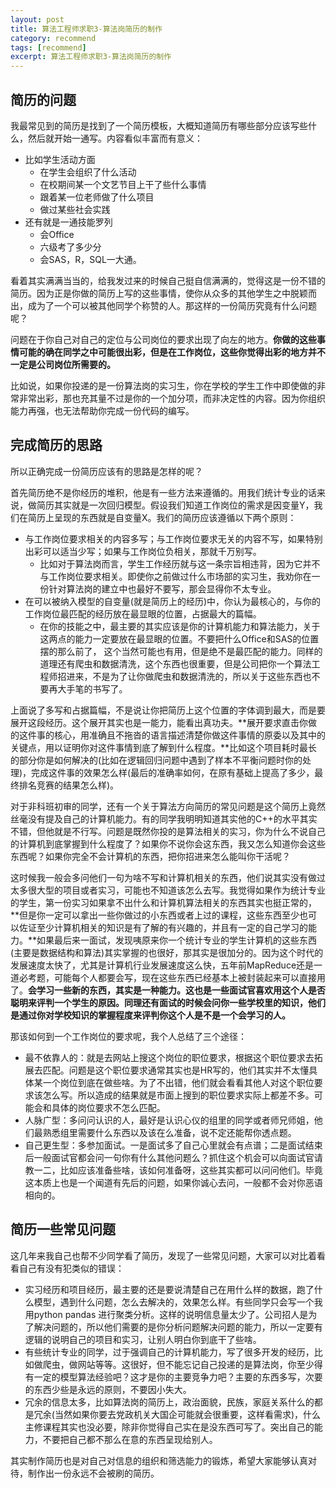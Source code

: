```yaml
---
layout: post
title: 算法工程师求职3-算法岗简历的制作
category: recommend
tags: [recommend]
excerpt: 算法工程师求职3-算法岗简历的制作
---
```


## 简历的问题

我最常见到的简历是找到了一个简历模板，大概知道简历有哪些部分应该写些什么，然后就开始一通写。内容看似丰富而有意义：

* 比如学生活动方面
  * 在学生会组织了什么活动
  * 在校期间某一个文艺节目上干了些什么事情
  * 跟着某一位老师做了什么项目
  * 做过某些社会实践
* 还有就是一通技能罗列
  * 会Office
  * 六级考了多少分
  * 会SAS，R，SQL一大通。

看着其实满满当当的，给我发过来的时候自己挺自信满满的，觉得这是一份不错的简历。因为正是你做的简历上写的这些事情，使你从众多的其他学生之中脱颖而出，成为了一个可以被其他同学个称赞的人。那这样的一份简历究竟有什么问题呢？

问题在于你自己对自己的定位与公司岗位的要求出现了向左的地方。**你做的这些事情可能的确在同学之中可能很出彩，但是在工作岗位，这些你觉得出彩的地方并不一定是公司岗位所需要的。**

比如说，如果你投递的是一份算法岗的实习生，你在学校的学生工作中即使做的非常非常出彩，那也充其量不过是你的一个加分项，而非决定性的内容。因为你组织能力再强，也无法帮助你完成一份代码的编写。

## 完成简历的思路

所以正确完成一份简历应该有的思路是怎样的呢？

首先简历绝不是你经历的堆积，他是有一些方法来遵循的。用我们统计专业的话来说，做简历其实就是一次回归模型。假设我们知道工作岗位的需求是因变量Y，我们在简历上呈现的东西就是自变量X。我们的简历应该遵循以下两个原则：

* 与工作岗位要求相关的内容多写；与工作岗位要求无关的内容不写，如果特别出彩可以适当少写；如果与工作岗位负相关，那就千万别写。
  * 比如对于算法岗而言，学生工作经历就与这一条宗旨相违背，因为它并不与工作岗位要求相关。即使你之前做过什么市场部的实习生，我劝你在一份针对算法岗的建立中也最好不要写，那会显得你不太专业。
* 在可以被纳入模型的自变量(就是简历上的经历)中，你认为最核心的，与你的工作岗位最匹配的经历放在最显眼的位置，占据最大的篇幅。
  * 在你的技能之中，最主要的其实应该是你的计算机能力和算法能力，关于这两点的能力一定要放在最显眼的位置。不要把什么Office和SAS的位置摆的那么前了， 这个当然可能也有用，但是绝不是最匹配的能力。同样的道理还有爬虫和数据清洗，这个东西也很重要，但是公司把你一个算法工程师招进来，不是为了让你做爬虫和数据清洗的，所以关于这些东西也不要再大手笔的书写了。

上面说了多写和占据篇幅，不是说让你把简历上这个位置的字体调到最大，而是要展开这段经历。这个展开其实也是一能力，能看出真功夫。**展开要求直击你做的这件事的核心，用准确且不拖沓的语言描述清楚你做这件事情的原委以及其中的关键点，用以证明你对这件事情到底了解到什么程度。**比如这个项目耗时最长的部分你是如何解决的(比如在逻辑回归问题中遇到了样本不平衡问题时你的处理)，完成这件事的效果怎么样(最后的准确率如何，在原有基础上提高了多少，最终排名竞赛的结果怎么样)。

对于非科班初审的同学，还有一个关于算法方向简历的常见问题是这个简历上竟然丝毫没有提及自己的计算机能力。有的同学我明明知道其实他的C++的水平其实不错，但他就是不行写。问题是既然你投的是算法相关的实习，你为什么不说自己的计算机到底掌握到什么程度了？如果你不说你会这东西，我又怎么知道你会这些东西呢？如果你完全不会计算机的东西，把你招进来怎么能叫你干活呢？

这时候我一般会多问他们一句为啥不写和计算机相关的东西，他们说其实没有做过太多很大型的项目或者实习，可能也不知道该怎么去写。我觉得如果作为统计专业的学生，第一份实习如果拿不出什么和计算机算法相关的东西其实也挺正常的，**但是你一定可以拿出一些你做过的小东西或者上过的课程，这些东西至少也可以佐证至少计算机相关的知识是有了解的有兴趣的，并且有一定的自己学习的能力。**如果最后来一面试，发现咦原来你一个统计专业的学生计算机的这些东西(主要是数据结构和算法)其实掌握的也很好，那其实是很加分的。因为这个时代的发展速度太快了，尤其是计算机行业发展速度这么快，五年前MapReduce还是一道必考题，可能每个人都要会写，现在这些东西已经基本上被封装起来可以直接用了。**会学习一些新的东西，其实是一种能力。这也是一些面试官喜欢用这个人是否聪明来评判一个学生的原因。同理还有面试的时候会问你一些学校里的知识，他们是通过你对学校知识的掌握程度来评判你这个人是不是一个会学习的人。**

那该如何到一个工作岗位的要求呢，我个人总结了三个途径：

* 最不依靠人的：就是去网站上搜这个岗位的职位要求，根据这个职位要求去拓展去匹配。问题是这个职位要求通常其实也是HR写的，他们其实并不太懂具体某一个岗位到底在做些啥。为了不出错，他们就会看看其他人对这个职位要求该怎么写。所以造成的结果就是市面上搜到的职位要求实际上都差不多。可能会和具体的岗位要求不怎么匹配。
* 人脉广型：多问问认识的人，最好是认识心仪的组里的同学或者师兄师姐，他们最熟悉组里需要什么东西以及该在么准备，说不定还能帮你透点题。
* 自己更生型：多参加面试。一是面试多了自己心里就会有点谱；二是面试结束后一般面试官都会问一句你有什么其他问题么？抓住这个机会可以向面试官请教一二，比如应该准备些啥，该如何准备呀，这些其实都可以问问他们。毕竟这本质上也是一个闻道有先后的问题，如果你诚心去问，一般都不会对你恶语相向的。

## 简历一些常见问题

这几年来我自己也帮不少同学看了简历，发现了一些常见问题，大家可以对比着看看自己有没有犯类似的错误：

* 实习经历和项目经历，最主要的还是要说清楚自己在用什么样的数据，跑了什么模型，遇到什么问题，怎么去解决的，效果怎么样。有些同学只会写一个我用python pandas 进行聚类分析。这样的说明信息量太少了。公司招人是为了解决问题的，所以他们需要的是你分析问题解决问题的能力，所以一定要有逻辑的说明自己的项目和实习，让别人明白你到底干了些啥。
* 有些统计专业的同学，过于强调自己的计算机能力，写了很多开发的经历，比如做爬虫，做网站等等。这很好，但不能忘记自己投递的是算法岗，你至少得有一定的模型算法经验吧？这才是你的主要竞争力吧？主要的东西多写，次要的东西少些是永远的原则，不要因小失大。
* 冗余的信息太多，比如算法岗的简历上，政治面貌，民族，家庭关系什么的都是冗余(当然如果你要去党政机关大国企可能就会很重要，这样看需求)，什么主修课程其实也没必要，除非你觉得自己实在是没东西可写了。突出自己的能力，不要把自己都不那么在意的东西呈现给别人。

其实制作简历也是对自己对信息的组织和筛选能力的锻炼，希望大家能够认真对待，制作出一份永远不会被刷的简历。